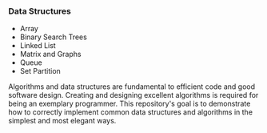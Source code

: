 ### Data Structures

 - Array
 - Binary Search Trees
 - Linked List
 - Matrix and Graphs
 - Queue
 - Set Partition

Algorithms and data structures are fundamental to efficient code and good software design. Creating and designing excellent algorithms is required for being an exemplary programmer. This repository's goal is to demonstrate how to correctly implement common data structures and algorithms in the simplest and most elegant ways.
